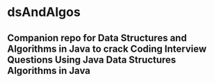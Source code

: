 # dsAndAlgos

## Companion repo for Data Structures and Algorithms in Java to crack Coding Interview Questions Using Java Data Structures Algorithms in Java

